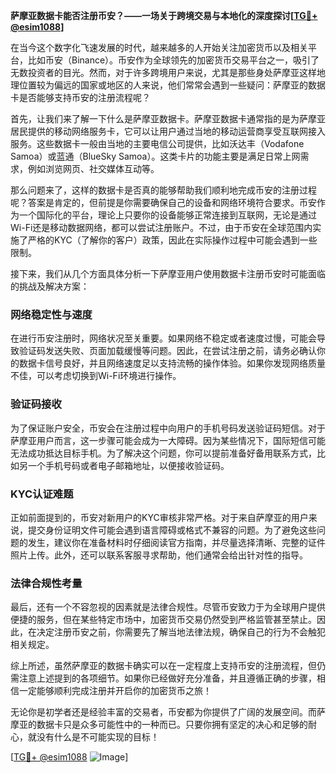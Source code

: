 **萨摩亚数据卡能否注册币安？——一场关于跨境交易与本地化的深度探讨[[TG💪+ @esim1088](https://t.me/s/esim1088)]**

在当今这个数字化飞速发展的时代，越来越多的人开始关注加密货币以及相关平台，比如币安（Binance）。币安作为全球领先的加密货币交易平台之一，吸引了无数投资者的目光。然而，对于许多跨境用户来说，尤其是那些身处萨摩亚这样地理位置较为偏远的国家或地区的人来说，他们常常会遇到一些疑问：萨摩亚的数据卡是否能够支持币安的注册流程呢？

首先，让我们来了解一下什么是萨摩亚数据卡。萨摩亚数据卡通常指的是为萨摩亚居民提供的移动网络服务卡，它可以让用户通过当地的移动运营商享受互联网接入服务。这些数据卡一般由当地的主要电信公司提供，比如沃达丰（Vodafone Samoa）或蓝通（BlueSky Samoa）。这类卡片的功能主要是满足日常上网需求，例如浏览网页、社交媒体互动等。

那么问题来了，这样的数据卡是否真的能够帮助我们顺利地完成币安的注册过程呢？答案是肯定的，但前提是你需要确保自己的设备和网络环境符合要求。币安作为一个国际化的平台，理论上只要你的设备能够正常连接到互联网，无论是通过Wi-Fi还是移动数据网络，都可以尝试注册账户。不过，由于币安在全球范围内实施了严格的KYC（了解你的客户）政策，因此在实际操作过程中可能会遇到一些限制。

接下来，我们从几个方面具体分析一下萨摩亚用户使用数据卡注册币安时可能面临的挑战及解决方案：

### 网络稳定性与速度

在进行币安注册时，网络状况至关重要。如果网络不稳定或者速度过慢，可能会导致验证码发送失败、页面加载缓慢等问题。因此，在尝试注册之前，请务必确认你的数据卡信号良好，并且网络速度足以支持流畅的操作体验。如果你发现网络质量不佳，可以考虑切换到Wi-Fi环境进行操作。

### 验证码接收

为了保证账户安全，币安会在注册过程中向用户的手机号码发送验证码短信。对于萨摩亚用户而言，这一步骤可能会成为一大障碍。因为某些情况下，国际短信可能无法成功抵达目标手机。为了解决这个问题，你可以提前准备好备用联系方式，比如另一个手机号码或者电子邮箱地址，以便接收验证码。

### KYC认证难题

正如前面提到的，币安对新用户的KYC审核非常严格。对于来自萨摩亚的用户来说，提交身份证明文件可能会遇到语言障碍或格式不兼容的问题。为了避免这些问题的发生，建议你在准备材料时仔细阅读官方指南，并尽量选择清晰、完整的证件照片上传。此外，还可以联系客服寻求帮助，他们通常会给出针对性的指导。

### 法律合规性考量

最后，还有一个不容忽视的因素就是法律合规性。尽管币安致力于为全球用户提供便捷的服务，但在某些特定市场中，加密货币交易仍然受到严格监管甚至禁止。因此，在决定注册币安之前，你需要先了解当地法律法规，确保自己的行为不会触犯相关规定。

综上所述，虽然萨摩亚的数据卡确实可以在一定程度上支持币安的注册流程，但仍需注意上述提到的各项细节。如果你已经做好充分准备，并且遵循正确的步骤，相信一定能够顺利完成注册并开启你的加密货币之旅！

无论你是初学者还是经验丰富的交易者，币安都为你提供了广阔的发展空间。而萨摩亚的数据卡只是众多可能性中的一种而已。只要你拥有坚定的决心和足够的耐心，就没有什么是不可能实现的目标！

[[TG💪+ @esim1088](https://t.me/s/esim1088) ![Image](https://i.postimg.cc/4NQfJmqS/Snipaste-2025-05-13-00-14-12.png)]